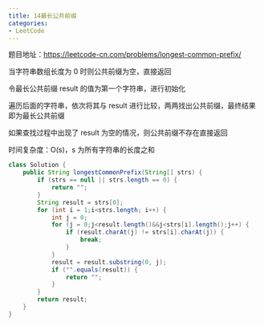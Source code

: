 ```yaml
---
title: 14最长公共前缀
categories: 
- LeetCode
---
```


题目地址：https://leetcode-cn.com/problems/longest-common-prefix/

当字符串数组长度为 0 时则公共前缀为空，直接返回

令最长公共前缀 result 的值为第一个字符串，进行初始化

遍历后面的字符串，依次将其与 result 进行比较，两两找出公共前缀，最终结果即为最长公共前缀

如果查找过程中出现了 result 为空的情况，则公共前缀不存在直接返回

时间复杂度：O(s)，s 为所有字符串的长度之和

```java
class Solution {
    public String longestCommonPrefix(String[] strs) {
        if (strs == null || strs.length == 0) {
            return "";
        }
        String result = strs[0];
        for (int i = 1;i<strs.length; i++) {
            int j = 0;
            for (j = 0;j<result.length()&&j<strs[i].length();j++) {
                if (result.charAt(j) != strs[i].charAt(j)) {
                    break;
                }
            }
            result = result.substring(0, j);
            if ("".equals(result)) {
                return "";
            }
        }
        return result;
    }
}
```

